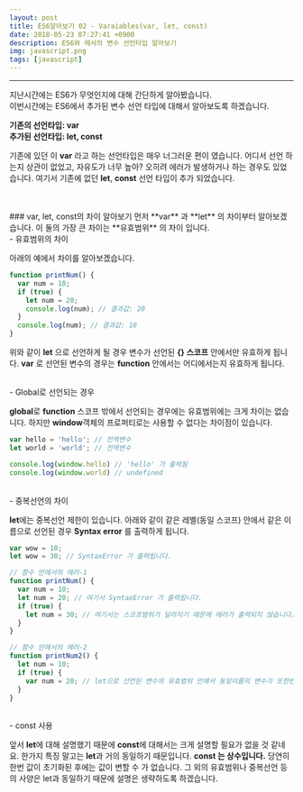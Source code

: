 ```yaml
---
layout: post
title: ES6알아보기 02 - Varaiables(var, let, const)
date: 2018-05-23 07:27:41 +0900
description: ES6와 에서의 변수 선언타입 알아보기
img: javascript.png
tags: [javascript]
---
```

------------------------------------------------
지난시간에는 ES6가 무엇인지에 대해 간단하게 알아봤습니다.  
이번시간에는 ES6에서 추가된 변수 선언 타입에 대해서 알아보도록 하겠습니다.

**기존의 선언타입: var**  
**추가된 선언타입: let, const**

기존에 있던 이 **var** 라고 하는 선언타입은 매우 너그러운 편이 였습니다. 어디서 선언 하는지 상관이 없었고, 자유도가 너무 높아? 오히려 에러가 발생하거나 하는 경우도 있었습니다.
여기서 기존에 없던 **let**, **const** 선언 타입이 추가 되었습니다.

<br/>
<br/>
### var, let, const의 차이 알아보기
먼저 **var** 과 **let** 의 차이부터 알아보겠습니다. 이 둘의 가장 큰 차이는 **유효범위** 의 차이 입니다.

<br/>
- 유효범위의 차이

아래의 예에서 차이를 알아보겠습니다.
```javascript
function printNum() {
  var num = 10;
  if (true) {
    let num = 20;
    console.log(num); // 결과값: 20
  }
  console.log(num); // 결과값: 10
}
```
위와 같이 **let** 으로 선언하게 될 경우 변수가 선언된 **{} 스코프** 안에서만 유효하게 됩니다. **var** 로 선언된 변수의 경우는 **function** 안에서는 어디에서는지 유효하게 됩니다.

<br/>
- Global로 선언되는 경우

**global**로 **function** 스코프 밖에서 선언되는 경우에는 유효범위에는 크게 차이는 없습니다. 하지만 **window**객체의 프로퍼티로는 사용할 수 없다는 차이점이 있습니다.  

```javascript
var hello = 'hello'; // 전역변수
let world = 'world'; // 전역변수

console.log(window.hello) // 'hello' 가 출력됨
console.log(window.world) // undefined
```

<br/>
- 중복선언의 차이

**let**에는 중복선언 제한이 있습니다. 아래와 같이 같은 레벨(동일 스코프) 안에서 같은 이름으로 선언된 경우 **Syntax error** 를 출력하게 됩니다.
```javascript
var wow = 10;
let wow = 30; // SyntaxError 가 출력됩니다.

// 함수 안에서의 에러-1
function printNum() {
  var num = 10;
  let num = 20; // 여기서 SyntaxError 가 출력됩니다.
  if (true) {
    let num = 30; // 여기서는 스코프범위가 달라지기 때문에 에러가 출력되지 않습니다.
  }
}

// 함수 안에서의 에러-2
function printNum2() {
  let num = 10;
  if (true) {
    var num = 20; // let으로 선언된 변수의 유효범위 안에서 동일이름의 변수가 또한번 선언되었기 때문에 error가 출력됩니다.
  }
}
```

<br/>
- const 사용

앞서 **let**에 대해 설명했기 때문에 **const**에 대해서는 크게 설명할 필요가 없을 것 같네요. 한가지 특징 말고는 **let**과 거의 동일하기 때문입니다. **const 는 상수입니다.** 당연히 한번 값이 초기화된 후에는 값이 변할 수 가 없습니다. 그 외의 유효범위나 중복선언 등의 사양은 let과 동일하기 때문에 설명은 생략하도록 하겠습니다.






